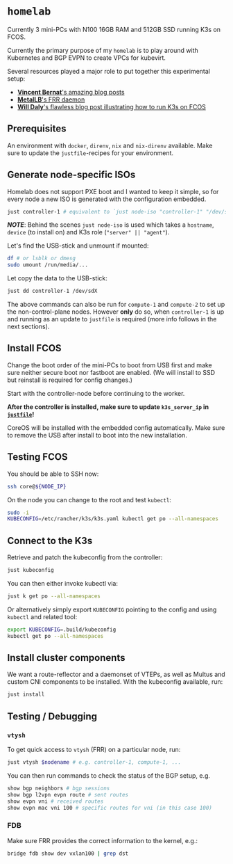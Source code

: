 # `homelab`

Currently 3 mini-PCs with N100 16GB RAM and 512GB SSD running K3s on FCOS.

Currently the primary purpose of my `homelab` is to play around with Kubernetes and BGP EVPN to create VPCs for kubevirt.

Several resources played a major role to put together this experimental setup:
* [**Vincent Bernat**'s amazing blog posts](https://vincent.bernat.ch/en/blog/2017-vxlan-bgp-evpn)
* [**MetalLB**'s FRR daemon](https://github.com/metallb/frr-k8s)
* [**Will Daly**'s flawless blog post illustrating how to run K3s on FCOS](https://devnonsense.com/posts/k3s-on-fedora-coreos-bare-metal/)

## Prerequisites

An environment with `docker`, `direnv`, `nix` and `nix-direnv` available.
Make sure to update the `justfile`-recipes for your environment.

## Generate node-specific ISOs

Homelab does not support PXE boot and I wanted to keep it simple, so for every
node a new ISO is generated with the configuration embedded.

```bash
just controller-1 # equivalent to `just node-iso "controller-1" "/dev/sda" "server"`
```
_**NOTE**_: Behind the scenes `just node-iso` is used which takes a `hostname`, `device` (to install on) and K3s role (`"server" || "agent"`).

Let's find the USB-stick and unmount if mounted:
```bash
df # or lsblk or dmesg
sudo umount /run/media/...
```

Let copy the data to the USB-stick:
```bash
just dd controller-1 /dev/sdX
```

The above commands can also be run for `compute-1` and `compute-2` to set up the non-control-plane nodes.
However **only** do so, when `controller-1` is up and running as an update to `justfile` is required (more info follows in the next sections).

## Install FCOS

Change the boot order of the mini-PCs to boot from USB first and make sure neither secure boot nor fastboot are enabled.
(We will install to SSD but reinstall is required for config changes.)

Start with the controller-node before continuing to the worker.

**After the controller is installed, make sure to update `k3s_server_ip` in [`justfile`](./justfile)!**

CoreOS will be installed with the embedded config automatically. Make sure to remove the USB after install to boot into the new installation.

## Testing FCOS

You should be able to SSH now:
```bash
ssh core@${NODE_IP}
```

On the node you can change to the root and test `kubectl`:
```bash
sudo -i
KUBECONFIG=/etc/rancher/k3s/k3s.yaml kubectl get po --all-namespaces
```

## Connect to the K3s

Retrieve and patch the kubeconfig from the controller:
```bash
just kubeconfig
```

You can then either invoke kubectl via:
```bash
just k get po --all-namespaces
```

Or alternatively simply export `KUBECONFIG` pointing to the config and using `kubectl` and related tool:
```bash
export KUBECONFIG=.build/kubeconfig
kubectl get po --all-namespaces
```

## Install cluster components

We want a route-reflector and a daemonset of VTEPs, as well as Multus and custom CNI components to be installed.
With the kubeconfig available, run:
```bash
just install
```

## Testing / Debugging

### `vtysh`

To get quick access to `vtysh` (FRR) on a particular node, run:
```bash
just vtysh $nodename # e.g. controller-1, compute-1, ...
```

You can then run commands to check the status of the BGP setup, e.g.
```bash
show bgp neighbors # bgp sessions
show bgp l2vpn evpn route # sent routes
show evpn vni # received routes
show evpn mac vni 100 # specific routes for vni (in this case 100)
```

### FDB

Make sure FRR provides the correct information to the kernel, e.g.:
```bash
bridge fdb show dev vxlan100 | grep dst
```
